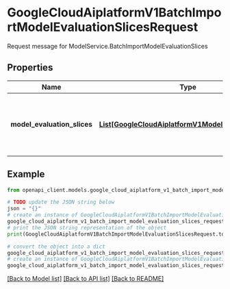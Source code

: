 # GoogleCloudAiplatformV1BatchImportModelEvaluationSlicesRequest

Request message for ModelService.BatchImportModelEvaluationSlices

## Properties

Name | Type | Description | Notes
------------ | ------------- | ------------- | -------------
**model_evaluation_slices** | [**List[GoogleCloudAiplatformV1ModelEvaluationSlice]**](GoogleCloudAiplatformV1ModelEvaluationSlice.md) | Required. Model evaluation slice resource to be imported. | [optional] 

## Example

```python
from openapi_client.models.google_cloud_aiplatform_v1_batch_import_model_evaluation_slices_request import GoogleCloudAiplatformV1BatchImportModelEvaluationSlicesRequest

# TODO update the JSON string below
json = "{}"
# create an instance of GoogleCloudAiplatformV1BatchImportModelEvaluationSlicesRequest from a JSON string
google_cloud_aiplatform_v1_batch_import_model_evaluation_slices_request_instance = GoogleCloudAiplatformV1BatchImportModelEvaluationSlicesRequest.from_json(json)
# print the JSON string representation of the object
print(GoogleCloudAiplatformV1BatchImportModelEvaluationSlicesRequest.to_json())

# convert the object into a dict
google_cloud_aiplatform_v1_batch_import_model_evaluation_slices_request_dict = google_cloud_aiplatform_v1_batch_import_model_evaluation_slices_request_instance.to_dict()
# create an instance of GoogleCloudAiplatformV1BatchImportModelEvaluationSlicesRequest from a dict
google_cloud_aiplatform_v1_batch_import_model_evaluation_slices_request_from_dict = GoogleCloudAiplatformV1BatchImportModelEvaluationSlicesRequest.from_dict(google_cloud_aiplatform_v1_batch_import_model_evaluation_slices_request_dict)
```
[[Back to Model list]](../README.md#documentation-for-models) [[Back to API list]](../README.md#documentation-for-api-endpoints) [[Back to README]](../README.md)


